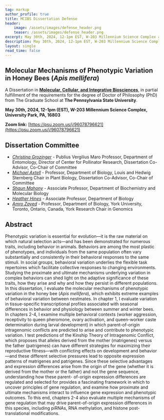```yaml
---
tag: markup
author_profile: true
title: MCIBS Dissertation Defense
header:
    image: /assets/images/defense_header.png
    teaser: /assets/images/defense_header.png
excerpt: May 30th, 2024, 12-1pm EST, W-203 Millennium Science Complex and virtual by Zoom
description: May 30th, 2024, 12-1pm EST, W-203 Millennium Science Complex and virtual by Zoom
layout: single
read_time: false
---
```


## Molecular Mechanisms of Phenotypic Variation in Honey Bees (*Apis mellifera*)

A Dissertation in [**Molecular, Cellular, and Integrative Biosciences**](https://www.huck.psu.edu/graduate-programs/molecular-cellular-and-integrative-biosciences), in partial fulfillment of the requirements for the degree of Doctor of Philosophy (PhD) from The Graduate School at **The Pennsylvania State University**.

**May 30th, 2024, 12-1pm (EST), W-203 Millennium Science Complex, University Park, PA, 16803**

**Zoom link:** [https://psu.zoom.us/j/96078796621](https://psu.zoom.us/j/96078796621)

## Dissertation Committee

- [*Christina Grozinger*](https://www.grozingerlab.com/) - Publius Vergilius Maro Professor, Department of Entomology, Director of Center for Pollinator Research, Dissertation Co-Advisor, Co-Chair of Committee
- [*Michael Axtell*](https://sites.psu.edu/axtell/) - Professor, Department of Biology, Louis and Hedwig Sternberg Chair in Plant Biology, Dissertation Co-Advisor, Co-Chair of Committee
- [*Shaun Mahony*](https://mahonylab.org/) - Associate Professor, Department of Biochemistry and Molecular Biology
- [*Heather Hines*](https://hineslab.org/) - Associate Professor, Department of Biology
- [*Amro Zayed*](http://zayedlab.apps01.yorku.ca/wordpress/) - Professor, Department of Biology, York University, Toronto, Ontario, Canada, York Research Chair in Genomics

## Abstract

Phenotypic variation is essential for evolution—it is the raw material on which natural selection acts—and has been demonstrated for numerous traits, including behavior in animals. Behaviors are among the most plastic of phenotypes, and individuals from the same population often vary substantially and consistently in their behavioral responses to the same stimuli. In social groups, behavioral variation underlies the flexible task repertoires which facilitate collective responses to changing environments. Studying the proximate and ultimate mechanisms underlying variation in complex behaviors can shed light on the adaptive significance of these traits, how they arise and why and how they persist in different populations. In this dissertation, I evaluate the molecular mechanisms of phenotypic variation in the honey bee (*Apis mellifera*), which exhibits extreme examples of behavioral variation between nestmates. In chapter 1, I evaluate variation in tissue-specific transcriptional profiles associated with seasonal differences in behavior and physiology between summer and winter bees. In chapters 2-4, I examine multiple behavioral contexts (worker aggression, receptivity to queen pheromone, ovary activation, and queen-worker caste determination during larval development) in which parent-of-origin intragenomic conflicts are predicted to arise and contribute to phenotypic variation. I test predictions of the Kinship Theory of Intragenomic Conflict, which proposes that alleles derived from the mother (matrigenes) versus the father (patrigenes) can have different strategies for maximizing their reproductive fitness—with conflicting effects on development and behavior—and these different selective pressures lead to opposite expression patterns of matrigenes and patrigenes. Since these selective advantages and expression differences arise from the origin of the gene (whether it is derived from the mother or the father) and not the gene sequence, understanding how these parent- of-origin expression differences are regulated and selected for provides a fascinating framework in which to uncover principles of gene regulation, and examine how proximate and ultimate mechanisms interact to influence gene expression and phenotypic outcomes. To this end, chapters 2-4 also evaluate multiple mechanisms of gene regulation that may drive parent-of-origin expression differences in this species, including piRNAs, RNA methylation, and histone post-translational modifications.